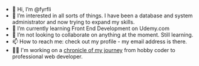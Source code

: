 - 👋 Hi, I’m @fyrfli
- 👀 I’m interested in all sorts of things. I have been a database and system administrator and now trying to expand my skills.
- 🌱 I’m currently learning Front End Development on Udemy.com
- 💞️ I’m not looking to collaborate on anything at the moment. Still learning.
- 📫 How to reach me: check out my profile - my email address is there.
- ✍🏾 I'm working on a [chronicle of my journey](https://camille.fyrfli.io) from hobby coder to professional web developer. 

<!---
fyrfli/fyrfli is a ✨ special ✨ repository because its `README.md` (this file) appears on your GitHub profile.
You can click the Preview link to take a look at your changes.
--->
